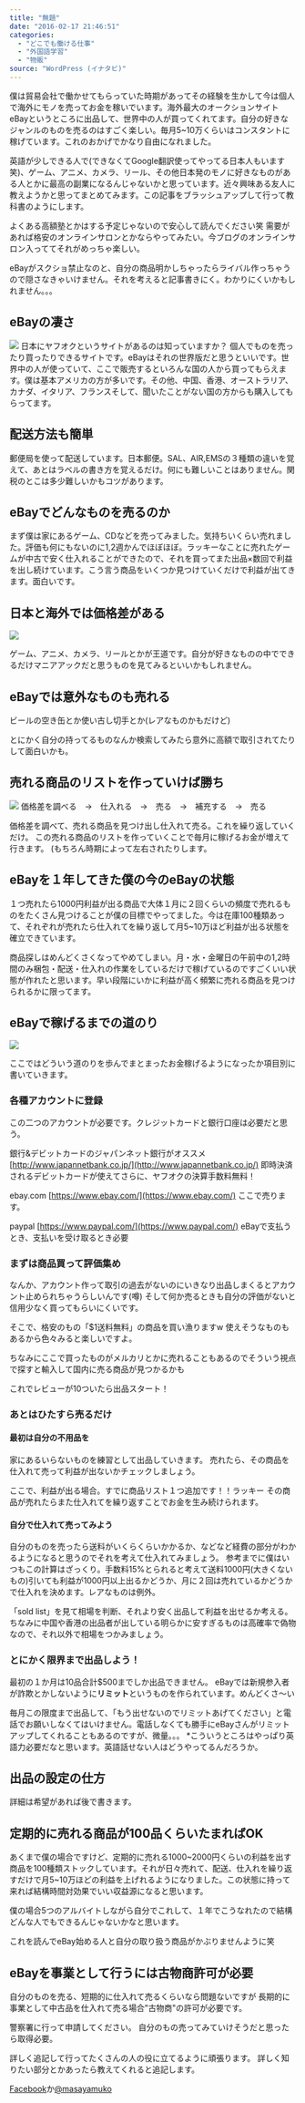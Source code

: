 ```yaml
---
title: "無題"
date: "2016-02-17 21:46:51"
categories:
  - "どこでも働ける仕事"
  - "外国語学習"
  - "物販"
source: "WordPress (イナタビ)"
---
```


僕は貿易会社で働かせてもらっていた時期があってその経験を生かして今は個人で海外にモノを売ってお金を稼いでいます。海外最大のオークションサイトeBayというところに出品して、世界中の人が買ってくれてます。自分の好きなジャンルのものを売るのはすごく楽しい。毎月5~10万くらいはコンスタントに稼げています。これのおかげでかなり自由になれました。

英語が少しできる人で(できなくてGoogle翻訳使ってやってる日本人もいます笑)、ゲーム、アニメ、カメラ、リール、その他日本発のモノに好きなものがある人とかに最高の副業になるんじゃないかと思っています。近々興味ある友人に教えようかと思ってまとめてみます。この記事をブラッシュアップして行って教科書のようにします。

よくある高額塾とかはする予定じゃないので安心して読んでください笑
需要があれば格安のオンラインサロンとかならやってみたい。今ブログのオンラインサロン入っててそれがめっちゃ楽しい。

eBayがスクショ禁止なのと、自分の商品明かしちゃったらライバル作っちゃうので隠さなきゃいけません。それを考えると記事書きにく。わかりにくいかもしれません。。。
## eBayの凄さ
![](https://masayamuko.com/wp/wp-content/uploads/2016/02/10588387784_d105366007_z.jpg)
日本にヤフオクというサイトがあるのは知っていますか？
個人でものを売ったり買ったりできるサイトです。eBayはそれの世界版だと思うといいです。世界中の人が使っていて、ここで販売するといろんな国の人から買ってもらえます。僕は基本アメリカの方が多いです。その他、中国、香港、オーストラリア、カナダ、イタリア、フランスそして、聞いたことがない国の方からも購入してもらってます。
## 配送方法も簡単
郵便局を使って配送しています。日本郵便。SAL、AIR,EMSの３種類の違いを覚えて、あとはラベルの書き方を覚えるだけ。何にも難しいことはありません。関税のとこは多少難しいかもコツがあります。
## eBayでどんなものを売るのか
まず僕は家にあるゲーム、CDなどを売ってみました。気持ちいくらい売れました。評価も何にもないのに1,2週かんでほぼほぼ。ラッキーなことに売れたゲームが中古で安く仕入れることができたので、それを買ってまた出品×数回で利益を出し続けています。こう言う商品をいくつか見つけていくだけで利益が出てきます。面白いです。
## 日本と海外では価格差がある
![](https://masayamuko.com/wp/wp-content/uploads/2016/02/17333783139_a80e8235e9_z.jpg)

ゲーム、アニメ、カメラ、リールとかが王道です。自分が好きなものの中でできるだけマニアアックだと思うものを見てみるといいかもしれません。
## eBayでは意外なものも売れる
ビールの空き缶とか使い古し切手とか(レアなものかもだけど)

とにかく自分の持ってるものなんか検索してみたら意外に高額で取引されてたりして面白いかも。
## 売れる商品のリストを作っていけば勝ち
![](https://masayamuko.com/wp/wp-content/uploads/2016/02/7848168030_70426d0bbe_z.jpg)
価格差を調べる　→　仕入れる　→　売る　→　補充する　→　売る

価格差を調べて、売れる商品を見つけ出し仕入れて売る。これを繰り返していくだけ。
この売れる商品のリストを作っていくことで毎月に稼げるお金が増えて行きます。
(もちろん時期によって左右されたりします。
## eBayを１年してきた僕の今のeBayの状態
１つ売れたら1000円利益が出る商品で大体１月に２回くらいの頻度で売れるものをたくさん見つけることが僕の目標でやってました。今は在庫100種類あって、それぞれが売れたら仕入れてを繰り返して月5~10万ほど利益が出る状態を確立できています。

商品探しはめんどくさくなってやめてしまい。月・水・金曜日の午前中の1,2時間のみ梱包・配送・仕入れの作業をしているだけで稼げているのですごくいい状態が作れたと思います。早い段階にいかに利益が高く頻繁に売れる商品を見つけられるかに限ってます。
## eBayで稼げるまでの道のり
![](https://masayamuko.com/wp/wp-content/uploads/2016/02/15136415434_f5e3bb1bfc_z.jpg)

ここではどういう道のりを歩んでまとまったお金稼げるようになったか項目別に書いていきます。
### 各種アカウントに登録
この二つのアカウントが必要です。クレジットカードと銀行口座は必要だと思う。

銀行&デビットカードのジャパンネット銀行がオススメ
[http://www.japannetbank.co.jp/](http://www.japannetbank.co.jp/)
即時決済されるデビットカードが使えてさらに、ヤフオクの決算手数料無料！

ebay.com
[https://www.ebay.com/](https://www.ebay.com/)
ここで売ります。

paypal
[https://www.paypal.com/](https://www.paypal.com/)
eBayで支払うとき、支払いを受け取るとき必要
### まずは商品買って評価集め
なんか、アカウント作って取引の過去がないのにいきなり出品しまくるとアカウント止められちゃうらしいんです(噂)
そして何か売るときも自分の評価がないと信用少なく買ってもらいにくいです。

そこで、格安のもの「$1送料無料」の商品を買い漁りますw
使えそうなものもあるから色々みると楽しいですよ。

ちなみにここで買ったものがメルカリとかに売れることもあるのでそういう視点で探すと輸入して国内に売る商品が見つかるかも

これでレビューが10ついたら出品スタート！
### あとはひたすら売るだけ
#### 最初は自分の不用品を
家にあるいらないものを練習として出品していきます。
売れたら、その商品を仕入れて売って利益が出ないかチェックしましょう。

ここで、利益が出る場合。すでに商品リスト１つ追加です！！ラッキー
その商品が売れたらまた仕入れてを繰り返すことでお金を生み続けられます。
#### 自分で仕入れて売ってみよう
自分のものを売ったら送料がいくらくらいかかるか、などなど経費の部分がわかるようになると思うのでそれを考えて仕入れてみましょう。
参考までに僕はいつもこの計算はざっくり。手数料15%とられると考えて送料1000円(大きくないもの)引いても利益が1000円以上出るかどうか、月に２回は売れているかどうかで仕入れを決めます。レアなものは例外。

「sold list」を見て相場を判断、それより安く出品して利益を出せるか考える。ちなみに中国や香港の出品者が出している明らかに安すぎるものは高確率で偽物なので、それ以外で相場をつかみましょう。
### とにかく限界まで出品しよう！
最初の１か月は10品合計$500までしか出品できません。
eBayでは新規参入者が詐欺とかしないように**リミット**というものを作られています。めんどくさ〜い

毎月この限度まで出品して、「もう出せないのでリミットあげてください」と電話でお願いしなくてはいけません。電話しなくても勝手にeBayさんがリミットアップしてくれることもあるのですが、微量。。。
*こういうところはやっぱり英語力必要だなと思います。英語話せない人はどうやってるんだろうか。

## 出品の設定の仕方

詳細は希望があれば後で書きます。

## 定期的に売れる商品が100品くらいたまればOK
あくまで僕の場合ですけど、定期的に売れる1000~2000円くらいの利益を出す商品を100種類ストックしています。それが日々売れて、配送、仕入れを繰り返すだけで月5~10万ほどの利益を上げれるようになりました。この状態に持って来れば結構時間対効果でいい収益源になると思います。

僕の場合5つのアルバイトしながら自分でこれして、１年でこうなれたので結構どんな人でもできるんじゃないかなと思います。

これを読んでeBay始める人と自分の取り扱う商品がかぶりませんように笑
## eBayを事業として行うには古物商許可が必要
自分のものを売る、短期的に仕入れて売るくらいなら問題ないですが
長期的に事業として中古品を仕入れて売る場合"古物商"の許可が必要です。

警察署に行って申請してください。
自分のもの売ってみていけそうだと思ったら取得必要。

詳しく追記して行ってたくさんの人の役に立てるように頑張ります。
詳しく知りたい部分とかあったら教えてくれると追記します。

[Facebook](https://www.facebook.com/masaya.mukou)か[@masayamuko](https://twitter.com/MasayaMuko)